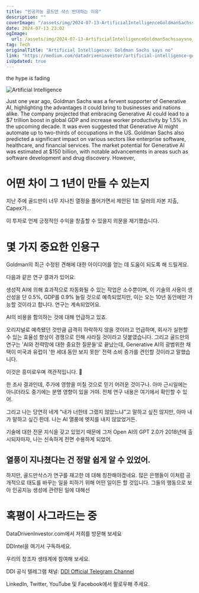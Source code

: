```yaml
---
title: "인공지능 골드만 삭스 반대하는 이유"
description: ""
coverImage: "/assets/img/2024-07-13-ArtificialIntelligenceGoldmanSachssaysno_0.png"
date: 2024-07-13 23:02
ogImage:
  url: /assets/img/2024-07-13-ArtificialIntelligenceGoldmanSachssaysno_0.png
tag: Tech
originalTitle: "Artificial Intelligence: Goldman Sachs says no"
link: "https://medium.com/datadriveninvestor/artificial-intelligence-goldman-says-no-65dae6cd9353"
isUpdated: true
---
```


the hype is fading

![Artificial Intelligence](/assets/img/2024-07-13-ArtificialIntelligenceGoldmanSachssaysno_0.png)

Just one year ago, Goldman Sachs was a fervent supporter of Generative AI, highlighting the advantages it could bring to businesses and nations alike. The company projected that embracing Generative AI could lead to a $7 trillion boost in global GDP and increase worker productivity by 1.5% in the upcoming decade. It was even suggested that Generative AI might automate up to two-thirds of occupations in the US. Goldman Sachs also predicted a significant impact on various sectors like enterprise software, healthcare, and financial services. The market potential for Generative AI was estimated at $150 billion, with notable advancements in areas such as software development and drug discovery. However,

<div class="content-ad"></div>

# 어떤 차이 그 1년이 만들 수 있는지

지난 주에 골드만이 너무 지나친 열정을 풀어가면서 제안된 1조 달러의 자본 지출, Capex가...

이 투자로 언제 긍정적인 수익을 창출할 수 있을지 의문을 제기했습니다.

# 몇 가지 중요한 인용구

<div class="content-ad"></div>

Goldman의 최근 수정된 견해에 대한 아이디어를 얻는 데 도움이 되도록 해 드릴게요.

다음과 같은 연구 결과가 있어요.

생성적 AI에 의해 효과적으로 자동화될 수 있는 작업은 소수뿐이며, 이 기술의 사용이 생산성을 단 0.5%, GDP를 0.9% 늘릴 것으로 예측되었지만, 이는 오는 10년 동안에만 가능할 것이라고 합니다. 연구는 계속되었어요.

AI의 비용을 함의하는 것에 대해 언급하고 있죠.

<div class="content-ad"></div>

오리지널로 예측됐던 것만큼 급격히 하락하지 않을 것이라고 언급하며, 회사가 실현할 수 있는 효율성 향상이 경쟁으로 인해 사라질 것이라고 덧붙였습니다. 그리고 골드만의 연구는 'AI와 전력망에 대한 중요한 질문들'로 끝났는데, Generative AI의 광범위한 채택이 미국과 유럽이 '한 세대 동안 보지 못한' 전력 소비 증가를 견인할 것이라고 말했습니다.

이것은 흥미로우며 객관적입니다. 🌟

<div class="content-ad"></div>

한 조사 결과인데, 주가에 영향을 미칠 것으로 믿기 어려운 것이구나. 아마 근시일에는 아니더라도 중기에는 분명 영향이 있을 거야. 전체 연구 내용은 여기에서 확인할 수 있어.

그리고 나는 당연히 네게 "내가 너한테 그랬지 않았느냐"고 말하고 싶진 않지만, 아마 내가 말하고 싶긴 한데. 나는 AI 열풍에 엣지를 내지 않았었거든.

기술에 대한 전문 지식을 갖고 있었기 때문에 그저 Open AI의 GPT 2.0가 2018년에 출시되자마자, 나는 신속하게 전면 수용하게 되었어.

## 열풍이 지나쳤다는 건 정말 쉽게 알 수 있었어.

<div class="content-ad"></div>

하지만, 골드만삭스가 연구를 재고한 데 대해 칭찬해야겠네요. 많은 은행들이 이처럼 공개적으로 태도를 바꾸는 일을 피하기 위해 어떤 일이든 할 것입니다. 그들의 행동으로 보아 인공지능 생성에 관련된 일에 대해선

# 혹평이 사그라드는 중

DataDrivenInvestor.com에서 저희를 방문해 보세요

DDIntel을 여기서 구독하세요.

<div class="content-ad"></div>

우리의 창조자 생태계에 참여해 보세요.

DDI 공식 텔레그램 채널: [DDI Official Telegram Channel](https://t.me/+tafUp6ecEys4YjQ1)

LinkedIn, Twitter, YouTube 및 Facebook에서 팔로우해 주세요.
